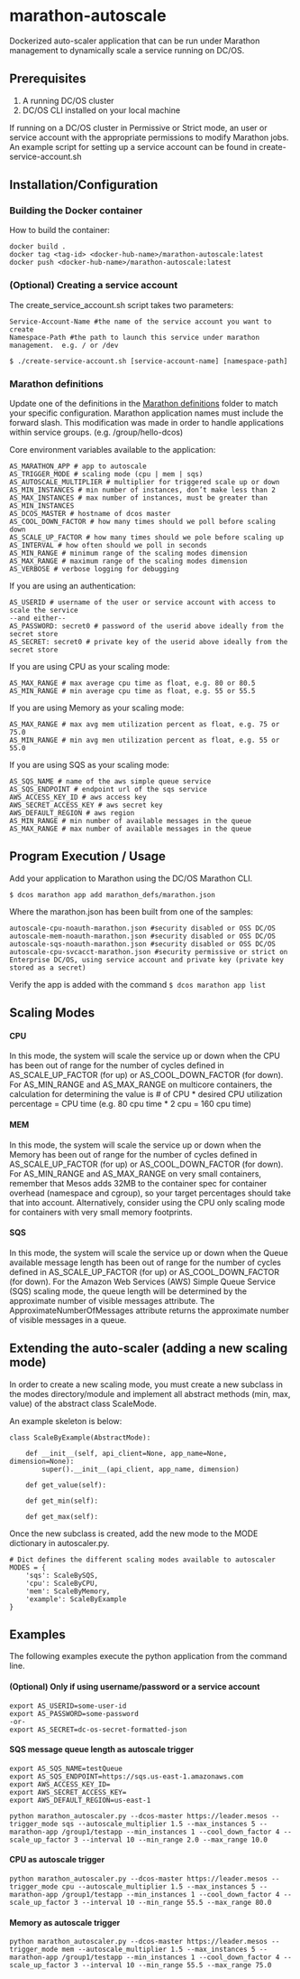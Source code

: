 # marathon-autoscale
Dockerized auto-scaler application that can be run under Marathon management to dynamically scale a service running on DC/OS.

## Prerequisites
1. A running DC/OS cluster
2. DC/OS CLI installed on your local machine

If running on a DC/OS cluster in Permissive or Strict mode, an user or service account with the appropriate permissions to modify Marathon jobs.  An example script for setting up a service account can be found in create-service-account.sh

## Installation/Configuration

### Building the Docker container

How to build the container:
    
    docker build .
    docker tag <tag-id> <docker-hub-name>/marathon-autoscale:latest
    docker push <docker-hub-name>/marathon-autoscale:latest

### (Optional) Creating a service account

The create_service_account.sh script takes two parameters: 

    Service-Account-Name #the name of the service account you want to create
    Namespace-Path #the path to launch this service under marathon management.  e.g. / or /dev

    $ ./create-service-account.sh [service-account-name] [namespace-path]

### Marathon definitions
Update one of the definitions in the [Marathon definitions](marathon_defs/) folder to match your specific configuration. Marathon application names must include the forward slash. This modification was made in order to handle applications within service groups. (e.g. /group/hello-dcos)

Core environment variables available to the application:

    AS_MARATHON_APP # app to autoscale
    AS_TRIGGER_MODE # scaling mode (cpu | mem | sqs)
    AS_AUTOSCALE_MULTIPLIER # multiplier for triggered scale up or down
    AS_MIN_INSTANCES # min number of instances, don’t make less than 2
    AS_MAX_INSTANCES # max number of instances, must be greater than AS_MIN_INSTANCES
    AS_DCOS_MASTER # hostname of dcos master
    AS_COOL_DOWN_FACTOR # how many times should we poll before scaling down
    AS_SCALE_UP_FACTOR # how many times should we pole before scaling up
    AS_INTERVAL # how often should we poll in seconds
    AS_MIN_RANGE # minimum range of the scaling modes dimension
    AS_MAX_RANGE # maximum range of the scaling modes dimension
    AS_VERBOSE # verbose logging for debugging

If you are using an authentication:

    AS_USERID # username of the user or service account with access to scale the service
    --and either--
    AS_PASSWORD: secret0 # password of the userid above ideally from the secret store
    AS_SECRET: secret0 # private key of the userid above ideally from the secret store

If you are using CPU as your scaling mode:

    AS_MAX_RANGE # max average cpu time as float, e.g. 80 or 80.5
    AS_MIN_RANGE # min average cpu time as float, e.g. 55 or 55.5

If you are using Memory as your scaling mode:

    AS_MAX_RANGE # max avg mem utilization percent as float, e.g. 75 or 75.0
    AS_MIN_RANGE # min avg men utilization percent as float, e.g. 55 or 55.0

If you are using SQS as your scaling mode:

    AS_SQS_NAME # name of the aws simple queue service
    AS_SQS_ENDPOINT # endpoint url of the sqs service
    AWS_ACCESS_KEY_ID # aws access key
    AWS_SECRET_ACCESS_KEY # aws secret key
    AWS_DEFAULT_REGION # aws region
    AS_MIN_RANGE # min number of available messages in the queue
    AS_MAX_RANGE # max number of available messages in the queue

## Program Execution / Usage

Add your application to Marathon using the DC/OS Marathon CLI.

    $ dcos marathon app add marathon_defs/marathon.json

Where the marathon.json has been built from one of the samples:

    autoscale-cpu-noauth-marathon.json #security disabled or OSS DC/OS
    autoscale-mem-noauth-marathon.json #security disabled or OSS DC/OS
    autoscale-sqs-noauth-marathon.json #security disabled or OSS DC/OS
    autoscale-cpu-svcacct-marathon.json #security permissive or strict on Enterprise DC/OS, using service account and private key (private key stored as a secret)

Verify the app is added with the command `$ dcos marathon app list`

## Scaling Modes

#### CPU 

In this mode, the system will scale the service up or down when the CPU has been out of range for the number of cycles defined in AS_SCALE_UP_FACTOR (for up) or AS_COOL_DOWN_FACTOR (for down). For AS_MIN_RANGE and AS_MAX_RANGE on multicore containers, the calculation for determining the value is # of CPU * desired CPU utilization percentage = CPU time (e.g. 80 cpu time * 2 cpu = 160 cpu time)

#### MEM 

In this mode, the system will scale the service up or down when the Memory has been out of range for the number of cycles defined in AS_SCALE_UP_FACTOR (for up) or AS_COOL_DOWN_FACTOR (for down). For AS_MIN_RANGE and AS_MAX_RANGE on very small containers, remember that Mesos adds 32MB to the container spec for container overhead (namespace and cgroup), so your target percentages should take that into account.  Alternatively, consider using the CPU only scaling mode for containers with very small memory footprints.

#### SQS

In this mode, the system will scale the service up or down when the Queue available message length has been out of range for the number of cycles defined in AS_SCALE_UP_FACTOR (for up) or AS_COOL_DOWN_FACTOR (for down). For the Amazon Web Services (AWS) Simple Queue Service (SQS) scaling mode, the queue length will be determined by the approximate number of visible messages attribute. The ApproximateNumberOfMessages attribute returns the approximate number of visible messages in a queue.

## Extending the auto-scaler (adding a new scaling mode)
In order to create a new scaling mode, you must create a new subclass in the modes directory/module and implement all abstract methods (min, max, value) of the abstract class ScaleMode.

An example skeleton is below:
```
class ScaleByExample(AbstractMode):

    def __init__(self, api_client=None, app_name=None, dimension=None):
        super().__init__(api_client, app_name, dimension)

    def get_value(self):

    def get_min(self):

    def get_max(self):
```

Once the new subclass is created, add the new mode to the MODE dictionary in autoscaler.py.
```
# Dict defines the different scaling modes available to autoscaler
MODES = {
    'sqs': ScaleBySQS,
    'cpu': ScaleByCPU,
    'mem': ScaleByMemory,
    'example': ScaleByExample
}
```

## Examples
The following examples execute the python application from the command line.

#### (Optional) Only if using username/password or a service account

    export AS_USERID=some-user-id
    export AS_PASSWORD=some-password
    -or-
    export AS_SECRET=dc-os-secret-formatted-json

#### SQS message queue length as autoscale trigger

    export AS_SQS_NAME=testQueue
    export AS_SQS_ENDPOINT=https://sqs.us-east-1.amazonaws.com
    export AWS_ACCESS_KEY_ID=
    export AWS_SECRET_ACCESS_KEY=
    export AWS_DEFAULT_REGION=us-east-1

    python marathon_autoscaler.py --dcos-master https://leader.mesos --trigger_mode sqs --autoscale_multiplier 1.5 --max_instances 5 --marathon-app /group1/testapp --min_instances 1 --cool_down_factor 4 --scale_up_factor 3 --interval 10 --min_range 2.0 --max_range 10.0

#### CPU as autoscale trigger

    python marathon_autoscaler.py --dcos-master https://leader.mesos --trigger_mode cpu --autoscale_multiplier 1.5 --max_instances 5 --marathon-app /group1/testapp --min_instances 1 --cool_down_factor 4 --scale_up_factor 3 --interval 10 --min_range 55.5 --max_range 80.0

#### Memory as autoscale trigger

    python marathon_autoscaler.py --dcos-master https://leader.mesos --trigger_mode mem --autoscale_multiplier 1.5 --max_instances 5 --marathon-app /group1/testapp --min_instances 1 --cool_down_factor 4 --scale_up_factor 3 --interval 10 --min_range 55.5 --max_range 75.0

